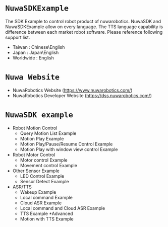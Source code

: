 # `NuwaSDKExample`
The SDK Example to control robot product of nuwarobotics.
NuwaSDK and NuwaSDKExample allow on every language.
The TTS language capability is difference between each market robot software. Please reference following support list.
* Taiwan : Chinese\English
* Japan : Japan\English
* Worldwide : English

# `Nuwa Website`
* NuwaRobotics Website (https://www.nuwarobotics.com/)
* NuwaRobotics Developer Website (https://dss.nuwarobotics.com/)

# `NuwaSDK example`
* Robot Motion Control
    - Query Motion List Example
    - Motion Play Example
    - Motion Play/Pause/Resume Control Example
    - Motion Play with window view control Example
* Robot Motor Control
    - Motor control Example
    - Movement control Example
* Other Sensor Example
    - LED Control Example
    - Sensor Detect Example
* ASR/TTS
    - Wakeup Example
    - Local command Example
    - Cloud ASR Example
    - Local command and Cloud ASR Example
    - TTS Example
*Advanced
    - Motion with TTS Example


